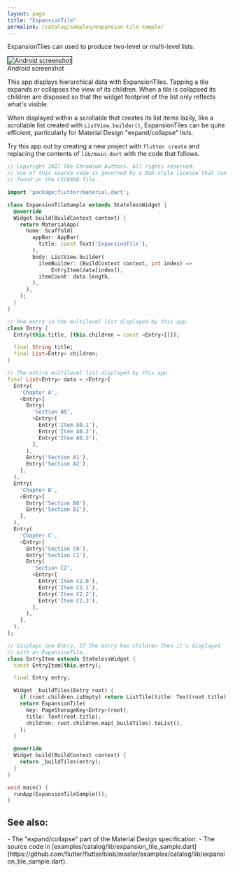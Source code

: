 ```yaml
---
layout: page
title: "ExpansionTile"
permalink: /catalog/samples/expansion-tile-sample/
---
```


ExpansionTiles can used to produce two-level or multi-level lists.

<p>
  <div class="container-fluid">
    <div class="row">
      <div class="col-lg-4">
        <div class="panel">
          <div class="panel-body">
            <img style="border:1px solid #000000" src="https://storage.googleapis.com/flutter-catalog/cb4a54db8fb3726bf4293b9cc5cb12ce16883803/expansion_tile_sample_small.png" alt="Android screenshot" class="img-fluid">
          </div>
          <div class="panel-footer">
            Android screenshot
          </div>
        </div>
      </div>
    </div>
  </div>
</p>

This app displays hierarchical data with ExpansionTiles. Tapping a tile
expands or collapses the view of its children. When a tile is collapsed
its children are disposed so that the widget footprint of the list only
reflects what's visible.

When displayed within a scrollable that creates its list items lazily,
like a scrollable list created with `ListView.builder()`, ExpansionTiles
can be quite efficient, particularly for Material Design "expand/collapse"
lists.

Try this app out by creating a new project with `flutter create` and replacing the contents of `lib/main.dart` with the code that follows.

```dart
// Copyright 2017 The Chromium Authors. All rights reserved.
// Use of this source code is governed by a BSD-style license that can be
// found in the LICENSE file.

import 'package:flutter/material.dart';

class ExpansionTileSample extends StatelessWidget {
  @override
  Widget build(BuildContext context) {
    return MaterialApp(
      home: Scaffold(
        appBar: AppBar(
          title: const Text('ExpansionTile'),
        ),
        body: ListView.builder(
          itemBuilder: (BuildContext context, int index) =>
              EntryItem(data[index]),
          itemCount: data.length,
        ),
      ),
    );
  }
}

// One entry in the multilevel list displayed by this app.
class Entry {
  Entry(this.title, [this.children = const <Entry>[]]);

  final String title;
  final List<Entry> children;
}

// The entire multilevel list displayed by this app.
final List<Entry> data = <Entry>[
  Entry(
    'Chapter A',
    <Entry>[
      Entry(
        'Section A0',
        <Entry>[
          Entry('Item A0.1'),
          Entry('Item A0.2'),
          Entry('Item A0.3'),
        ],
      ),
      Entry('Section A1'),
      Entry('Section A2'),
    ],
  ),
  Entry(
    'Chapter B',
    <Entry>[
      Entry('Section B0'),
      Entry('Section B1'),
    ],
  ),
  Entry(
    'Chapter C',
    <Entry>[
      Entry('Section C0'),
      Entry('Section C1'),
      Entry(
        'Section C2',
        <Entry>[
          Entry('Item C2.0'),
          Entry('Item C2.1'),
          Entry('Item C2.2'),
          Entry('Item C2.3'),
        ],
      ),
    ],
  ),
];

// Displays one Entry. If the entry has children then it's displayed
// with an ExpansionTile.
class EntryItem extends StatelessWidget {
  const EntryItem(this.entry);

  final Entry entry;

  Widget _buildTiles(Entry root) {
    if (root.children.isEmpty) return ListTile(title: Text(root.title));
    return ExpansionTile(
      key: PageStorageKey<Entry>(root),
      title: Text(root.title),
      children: root.children.map(_buildTiles).toList(),
    );
  }

  @override
  Widget build(BuildContext context) {
    return _buildTiles(entry);
  }
}

void main() {
  runApp(ExpansionTileSample());
}
```

<h2>See also:</h2>
- The "expand/collapse" part of the Material Design specification:
    <https://material.io/guidelines/components/lists-controls.html#lists-controls-types-of-list-controls>
- The source code in [examples/catalog/lib/expansion_tile_sample.dart](https://github.com/flutter/flutter/blob/master/examples/catalog/lib/expansion_tile_sample.dart).
